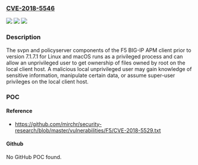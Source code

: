 ### [CVE-2018-5546](https://cve.mitre.org/cgi-bin/cvename.cgi?name=CVE-2018-5546)
![](https://img.shields.io/static/v1?label=Product&message=BIG-IP%20APM%20client%20for%20macOS&color=blue)
![](https://img.shields.io/static/v1?label=Version&message=n%2Fa&color=blue)
![](https://img.shields.io/static/v1?label=Vulnerability&message=Privilege%20Escalation&color=brighgreen)

### Description

The svpn and policyserver components of the F5 BIG-IP APM client prior to version 7.1.7.1 for Linux and macOS runs as a privileged process and can allow an unprivileged user to get ownership of files owned by root on the local client host. A malicious local unprivileged user may gain knowledge of sensitive information, manipulate certain data, or assume super-user privileges on the local client host.

### POC

#### Reference
- https://github.com/mirchr/security-research/blob/master/vulnerabilities/F5/CVE-2018-5529.txt

#### Github
No GitHub POC found.


